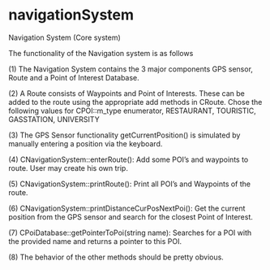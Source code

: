 # navigationSystem
Navigation System (Core system)

The functionality of the Navigation system is as follows

(1) The Navigation System contains the 3 major components GPS sensor, Route and a Point of Interest Database.

(2) A Route consists of Waypoints and Point of Interests. These can be added to the route using the appropriate add methods in CRoute. Chose the following values for CPOI::m_type enumerator, RESTAURANT, TOURISTIC, GASSTATION, UNIVERSITY

(3) The GPS Sensor functionality getCurrentPosition() is simulated by manually entering a position via the keyboard.

(4) CNavigationSystem::enterRoute(): Add some POI’s and waypoints to route. User may create his own trip.

(5) CNavigationSystem::printRoute(): Print all POI’s and Waypoints of the route.

(6) CNavigationSystem::printDistanceCurPosNextPoi(): Get the current position from the GPS sensor and search for the closest Point of Interest.

(7) CPoiDatabase::getPointerToPoi(string name): Searches for a POI with the provided name and returns a pointer to this POI.

(8) The behavior of the other methods should be pretty obvious.
